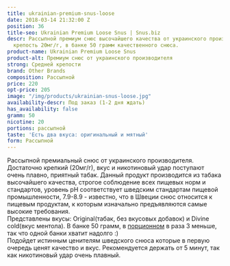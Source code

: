 ```yaml
---
title: ukrainian-premium-snus-loose
date: 2018-03-14 21:32:00 Z
position: 36
title-seo: Ukrainian Premium Loose Snus | Snus.biz
descr: Рассыпной премиум снюс высочайшего качества от украинского производителя.  Никотиновая
  крепость 20мг/г, в банке 50 грамм качественного снюса.
product-name: Ukrainian Premium Loose Snus
product-alt: Премиум снюс от украинского производителя
strong: Средней крепости
brand: Other Brands
composition: Рассыпной
price: 220
opt-price: 205
image: "/img/products/ukrainian-snus-loose.jpg"
availability-descr: Под заказ (1-2 дня ждать)
has_availability: false
gramm: 50
nicotine: 20
portions: рассыпной
taste: 'Есть два вкуса: оригинальный и мятный'
form: Рассыпной
---
```


Рассыпной премиальный снюс от украинского производителя.<br>
Достаточно крепкий (20мг/г), вкус и никотиновый удар поступают очень плавно, приятный табак.
Данный продукт производится из табака высочайшего качества, строгое соблюдение всех пищевых норм и стандартов, уровень pH соответствует шведским стандартам пищевой промышленности, 7.9-8.9 - известно, что в Швеции снюс относится к пищевым продуктам, к которым изначально предъявляются самые высокие требования.<br>
Представлены вкусы: Original(табак, без вкусовых добавок) и Divine cold(вкус ментола). В банке 50 грамм, в [порционном](/portion-snus) в раза 3 меньше, так что одной банки хватит надолго :)<br>
Подойдет истинным ценителям шведского снюса которые в первую очередь ценят качество и вкус. Рекомендуется держать от 5 минут, так как никотиновый удар очень плавный.